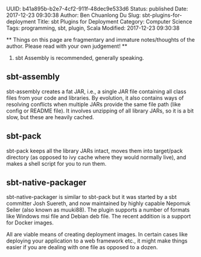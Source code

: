 UUID: b41a895b-b2e7-4cf2-911f-48dec9e533d6
Status: published
Date: 2017-12-23 09:30:38
Author: Ben Chuanlong Du
Slug: sbt-plugins-for-deployment
Title: sbt Plugins for Deployment
Category: Computer Science
Tags: programming, sbt, plugin, Scala
Modified: 2017-12-23 09:30:38

**
Things on this page are
fragmentary and immature notes/thoughts of the author.
Please read with your own judgement!
**

1. sbt Assembly is recommended, generally speaking. 

## sbt-assembly

sbt-assembly creates a fat JAR,
i.e., a single JAR file containing all class files from your code and libraries. 
By evolution, 
it also contains ways of resolving conflicts 
when multiple JARs provide the same file path (like config or README file). 
It involves unzipping of all library JARs, 
so it is a bit slow, but these are heavily cached.

## sbt-pack

sbt-pack keeps all the library JARs intact, 
moves them into target/pack directory 
(as opposed to ivy cache where they would normally live), 
and makes a shell script for you to run them.

## sbt-native-packager

sbt-native-packager is similar to sbt-pack but it was started by a sbt committer Josh Suereth, 
and now maintained by highly capable Nepomuk Seiler (also known as muuki88). 
The plugin supports a number of formats like Windows msi file and Debian deb file. 
The recent addition is a support for Docker images.

All are viable means of creating deployment images. 
In certain cases like deploying your application to a web framework etc., 
it might make things easier if you are dealing with one file as opposed to a dozen.
